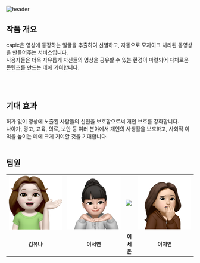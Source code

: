 ![header](https://capsule-render.vercel.app/api?type=waving&color=BF92FB&height=300&section=header&text=capic&fontSize=50&fontColor=FFF&fontAlignY=40&desc=영상%20자동%20모자이크%20서비스&descAlign=80)
<br>

## 작품 개요
capic은 영상에 등장하는 얼굴을 추출하여 선별하고, 자동으로 모자이크 처리된 동영상을 만들어주는 서비스입니다.<br>
사용자들은 더욱 자유롭게 자신들의 영상을 공유할 수 있는 환경이 마련되어 다채로운 콘텐츠를 만드는 데에 기여합니다.

<br><br>

## 기대 효과
허가 없이 영상에 노출된 사람들의 신원을 보호함으로써 개인 보호를 강화합니다. <br>
나아가, 광고, 교육, 의료, 보안 등 여러 분야에서 개인의 사생활을 보호하고, 사회적 이익을 높이는 데에 크게 기여할 것을 기대합니다.
<br><br>

## 팀원
<table>
  <tr> 
    <td><a href="https://github.com/finenana"><img src="https://github.com/Capic2024/capic-react/blob/main/capic/src/profile/yuna.png" style="width:50rem;"></a></td>
    <td><a href="https://github.com/sycuuui"><img src="https://github.com/Capic2024/capic-react/blob/main/capic/src/profile/sy.jpeg" style="width:50rem;"></a></td>
    <td><a href="https://github.com/sengooooo"><img src="https://github.com/MutsaMarket/MutsaMarket-apk/assets/77336664/67df1c19-c0e0-490a-afa8-b8cf97e9bc40" style="width:50rem;"></a></td>
    <td><a href="https://github.com/ljy6712"><img src="https://github.com/Capic2024/capic-react/blob/main/capic/src/profile/jy.png" style="width:50rem;"></a></td>
    
  </tr>
  <tr> 
    <td align='center'><strong>김유나</strong></td> 
    <td align='center'><strong>이서연</strong></td> 
    <td align='center'><strong>이세은</strong></td> 
    <td align='center'><strong>이지연</strong></td> 
  </tr>
</table>
